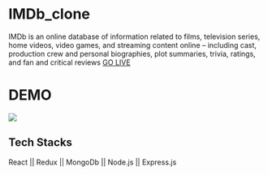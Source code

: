 # IMDb_clone
IMDb is an online database of information related to films, television series, home videos, video games, and streaming content online – including cast, production crew and personal biographies, plot summaries, trivia, ratings, and fan and critical reviews
 [GO LIVE](https://imdbwebapp.netlify.app/)
 
 <h1> DEMO </h1>

<img src="https://github.com/deepaksahu3698/IMDb_clone/blob/master/React%20App%20-%20Brave%202022-08-11%2022-14-31%20(1).gif">

## Tech Stacks
React || Redux || MongoDb || Node.js || Express.js
